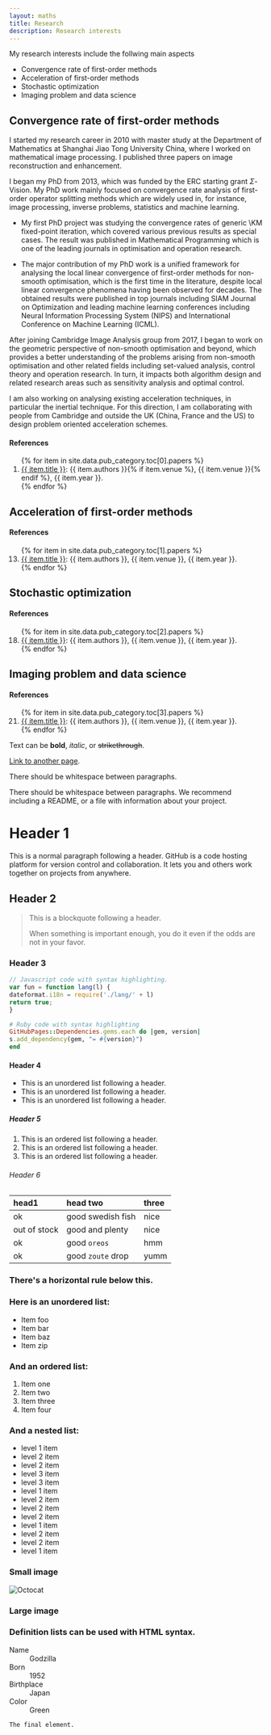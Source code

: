 ```yaml
---
layout: maths
title: Research
description: Research interests
---
```


My research interests include the follwing main aspects
- Convergence rate of first-order methods
- Acceleration of first-order methods
- Stochastic optimization
- Imaging problem and data science



## Convergence rate of first-order methods


I started my research career in 2010 with master study at the Department of Mathematics at Shanghai Jiao Tong University China, where I worked on mathematical image processing. I published three papers on image reconstruction and enhancement. 
            
            
I began my PhD from 2013, which was funded by the ERC starting grant $\Sigma$-Vision. My PhD work mainly focused on convergence rate analysis of first-order operator splitting methods which are widely used in, for instance, image processing, inverse problems, statistics and machine learning. 

- My first PhD project was studying the convergence rates of generic \KM fixed-point iteration, which covered various previous results as special cases. The result was published in Mathematical Programming which is one of the leading journals in optimisation and operation research. 

- The major contribution of my PhD work is a unified framework for analysing the local linear convergence of first-order methods for non-smooth optimisation, which is the first time in the literature, despite local linear convergence phenomena having been observed for decades. The obtained results were published in top journals including SIAM Journal on Optimization and leading machine learning conferences including Neural Information Processing System (NIPS) and International Conference on Machine Learning (ICML).

After joining Cambridge Image Analysis group from 2017, I began to work on the geometric perspective of non-smooth optimisation and beyond, which provides a better understanding of the problems arising from non-smooth optimisation and other related fields including set-valued analysis, control theory and operation research. In turn, it impacts both algorithm design and related research areas such as sensitivity analysis and optimal control. 

I am also working on analysing existing acceleration techniques, in particular the inertial technique. For this direction, I am collaborating with people from Cambridge and outside the UK (China, France and the US) to design problem oriented acceleration schemes. 



#### References

<ol>
{% for item in site.data.pub_category.toc[0].papers %}
    <li>
	  <a href="{{ item.url }}">{{ item.title }}</a>: {{ item.authors }}{% if item.venue %}, {{ item.venue }}{% endif %}, {{ item.year }}. 
    </li>
{% endfor %}
</ol>

## Acceleration of first-order methods


#### References

<ol start="13">
{% for item in site.data.pub_category.toc[1].papers %}
    <li>
	  <a href="{{ item.url }}">{{ item.title }}</a>: {{ item.authors }}, {{ item.venue }}, {{ item.year }}. 
    </li>
{% endfor %}
</ol>


## Stochastic optimization


#### References

<ol start="18">
{% for item in site.data.pub_category.toc[2].papers %}
    <li>
	  <a href="{{ item.url }}">{{ item.title }}</a>: {{ item.authors }}, {{ item.venue }}, {{ item.year }}. 
    </li>
{% endfor %}
</ol>

## Imaging problem and data science


#### References
<ol start="21">
{% for item in site.data.pub_category.toc[3].papers %}
    <li>
	  <a href="{{ item.url }}">{{ item.title }}</a>: {{ item.authors }}, {{ item.venue }}, {{ item.year }}. 
    </li>
{% endfor %}
</ol>



Text can be **bold**, _italic_, or ~~strikethrough~~.

[Link to another page](./another-page.html).

There should be whitespace between paragraphs.

There should be whitespace between paragraphs. We recommend including a README, or a file with information about your project.

# Header 1

This is a normal paragraph following a header. GitHub is a code hosting platform for version control and collaboration. It lets you and others work together on projects from anywhere.

## Header 2

> This is a blockquote following a header.
>
> When something is important enough, you do it even if the odds are not in your favor.

### Header 3

``` js
// Javascript code with syntax highlighting.
var fun = function lang(l) {
dateformat.i18n = require('./lang/' + l)
return true;
}
```

``` ruby
# Ruby code with syntax highlighting
GitHubPages::Dependencies.gems.each do |gem, version|
s.add_dependency(gem, "= #{version}")
end
```

#### Header 4

*   This is an unordered list following a header.
*   This is an unordered list following a header.
*   This is an unordered list following a header.

##### Header 5

1.  This is an ordered list following a header.
2.  This is an ordered list following a header.
3.  This is an ordered list following a header.

###### Header 6

| head1        | head two          | three |
|:-------------|:------------------|:------|
| ok           | good swedish fish | nice  |
| out of stock | good and plenty   | nice  |
| ok           | good `oreos`      | hmm   |
| ok           | good `zoute` drop | yumm  |

### There's a horizontal rule below this.

<!-- * * * -->

### Here is an unordered list:

*   Item foo
*   Item bar
*   Item baz
*   Item zip

### And an ordered list:

1.  Item one
1.  Item two
1.  Item three
1.  Item four

### And a nested list:

- level 1 item
- level 2 item
- level 2 item
 - level 3 item
 - level 3 item
- level 1 item
- level 2 item
- level 2 item
- level 2 item
- level 1 item
- level 2 item
- level 2 item
- level 1 item

### Small image

![Octocat](https://github.githubassets.com/images/icons/emoji/octocat.png)

### Large image

<!-- ![Branching](https://guides.github.com/activities/hello-world/branching.png) -->


### Definition lists can be used with HTML syntax.

<dl>
<dt>Name</dt>
<dd>Godzilla</dd>
<dt>Born</dt>
<dd>1952</dd>
<dt>Birthplace</dt>
<dd>Japan</dd>
<dt>Color</dt>
<dd>Green</dd>
</dl>



<!-- ```
Long, single-line code blocks should not wrap. They should horizontally scroll if they are too long. This line should be long enough to demonstrate this.
``` -->

```
The final element.
```
